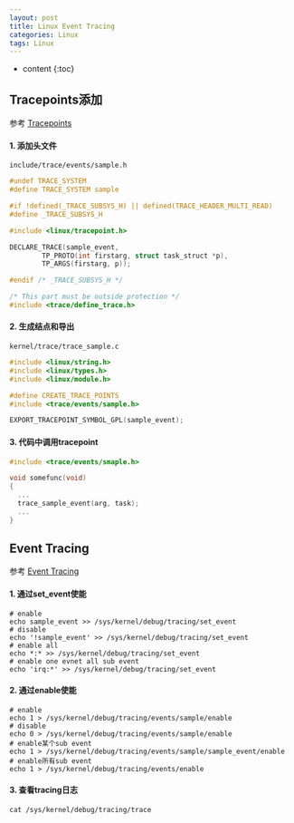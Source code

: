 ```yaml
---
layout: post
title: Linux Event Tracing
categories: Linux
tags: Linux
---
```


* content
{:toc}
## Tracepoints添加

参考 [Tracepoints]( https://www.kernel.org/doc/html/latest/trace/tracepoints.html )

#### 1. 添加头文件

`include/trace/events/sample.h`

```c
#undef TRACE_SYSTEM
#define TRACE_SYSTEM sample

#if !defined(_TRACE_SUBSYS_H) || defined(TRACE_HEADER_MULTI_READ)
#define _TRACE_SUBSYS_H

#include <linux/tracepoint.h>

DECLARE_TRACE(sample_event,
        TP_PROTO(int firstarg, struct task_struct *p),
        TP_ARGS(firstarg, p));

#endif /* _TRACE_SUBSYS_H */

/* This part must be outside protection */
#include <trace/define_trace.h>
```

<!--more-->

#### 2. 生成结点和导出

`kernel/trace/trace_sample.c`

```c
#include <linux/string.h>
#include <linux/types.h>
#include <linux/module.h>

#define CREATE_TRACE_POINTS
#include <trace/events/sample.h>

EXPORT_TRACEPOINT_SYMBOL_GPL(sample_event);
```

#### 3. 代码中调用tracepoint

```c
#include <trace/events/smaple.h>

void somefunc(void)
{
  ...
  trace_sample_event(arg, task);
  ...
}
```



## Event Tracing

参考 [Event Tracing]( https://www.kernel.org/doc/html/latest/trace/events.html )

#### 1. 通过set_event使能

```shell
# enable
echo sample_event >> /sys/kernel/debug/tracing/set_event
# disable
echo '!sample_event' >> /sys/kernel/debug/tracing/set_event
# enable all
echo *:* >> /sys/kernel/debug/tracing/set_event
# enable one evnet all sub event
echo 'irq:*' >> /sys/kernel/debug/tracing/set_event
```

#### 2. 通过enable使能

```shell
# enable                   
echo 1 > /sys/kernel/debug/tracing/events/sample/enable
# disable
echo 0 > /sys/kernel/debug/tracing/events/sample/enable
# enable某个sub event
echo 1 > /sys/kernel/debug/tracing/events/sample/sample_event/enable
# enable所有sub event
echo 1 > /sys/kernel/debug/tracing/events/enable
```

#### 3. 查看tracing日志

```shell
cat /sys/kernel/debug/tracing/trace
```

